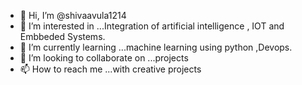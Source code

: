 - 👋 Hi, I’m @shivaavula1214
- 👀 I’m interested in ...Integration of artificial intelligence , IOT and Embbeded Systems. 
- 🌱 I’m currently learning ...machine learning using python ,Devops.
- 💞️ I’m looking to collaborate on ...projects 
- 📫 How to reach me ...with creative projects

<!---
shivaavula31/shivaavula31 is a ✨ special ✨ repository because its `README.md` (this file) appears on your GitHub profile.
You can click the Preview link to take a look at your changes.
--->
